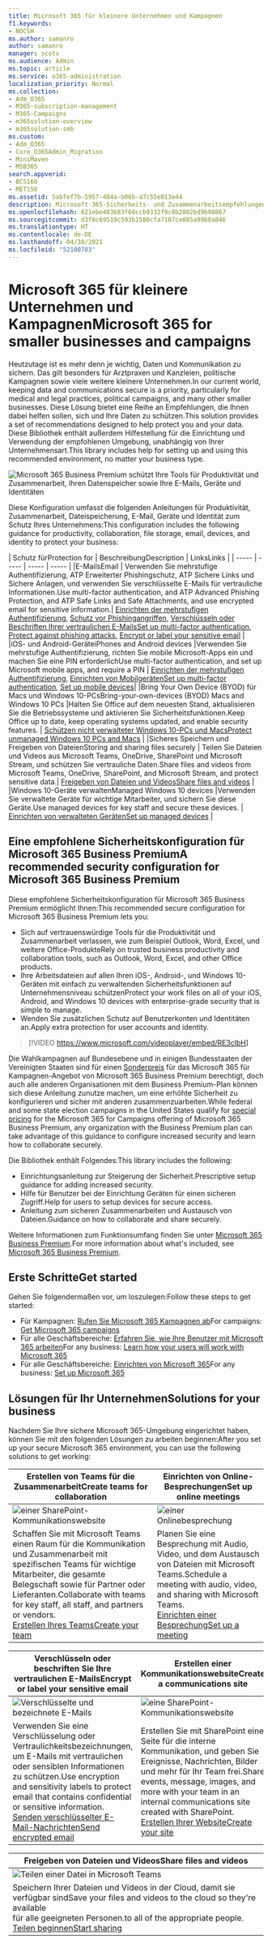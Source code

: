 ```yaml
---
title: Microsoft 365 für kleinere Unternehmen und Kampagnen
f1.keywords:
- NOCSH
ms.author: samanro
author: samanro
manager: scotv
ms.audience: Admin
ms.topic: article
ms.service: o365-administration
localization_priority: Normal
ms.collection:
- Adm_O365
- M365-subscription-management
- M365-Campaigns
- m365solution-overview
- m365solution-smb
ms.custom:
- Adm_O365
- Core_O365Admin_Migration
- MiniMaven
- MSB365
search.appverid:
- BCS160
- MET150
ms.assetid: 5abfef7b-5957-484a-b06b-a7c55e013e44
description: Microsoft 365-Sicherheits- und Zusammenarbeitsempfehlungen für kleinere Unternehmen, einschließlich kleinerer Firmen, Praxen und politischer Kampagnen.
ms.openlocfilehash: 621ebe483683f68ccb9332f9c8b2802bd9b98867
ms.sourcegitcommit: d3f8c69519c593b1580cfa7187ce085a99b8a846
ms.translationtype: HT
ms.contentlocale: de-DE
ms.lasthandoff: 04/30/2021
ms.locfileid: "52100783"
---
```

<a name="microsoft-365-for-smaller-businesses-and-campaigns"></a><span data-ttu-id="9e131-103">Microsoft 365 für kleinere Unternehmen und Kampagnen</span><span class="sxs-lookup"><span data-stu-id="9e131-103">Microsoft 365 for smaller businesses and campaigns</span></span>
===========================

<span data-ttu-id="9e131-104">Heutzutage ist es mehr denn je wichtig, Daten und Kommunikation zu sichern. Das gilt besonders für Arztpraxen und Kanzleien, politische Kampagnen sowie viele weitere kleinere Unternehmen.</span><span class="sxs-lookup"><span data-stu-id="9e131-104">In our current world, keeping data and communications secure is a priority, particularly for medical and legal practices, political campaigns, and many other smaller businesses.</span></span> <span data-ttu-id="9e131-105">Diese Lösung bietet eine Reihe an Empfehlungen, die Ihnen dabei helfen sollen, sich und Ihre Daten zu schützen.</span><span class="sxs-lookup"><span data-stu-id="9e131-105">This solution provides a set of recommendations designed to help protect you and your data.</span></span> <span data-ttu-id="9e131-106">Diese Bibliothek enthält außerdem Hilfestellung für die Einrichtung und Verwendung der empfohlenen Umgebung, unabhängig von Ihrer Unternehmensart.</span><span class="sxs-lookup"><span data-stu-id="9e131-106">This library includes help for setting up and using this recommended environment, no matter your business type.</span></span>


![Microsoft 365 Business Premium schützt Ihre Tools für Produktivität und Zusammenarbeit, Ihren Datenspeicher sowie Ihre E-Mails, Geräte und Identitäten](../media/M365-WhatIsIt-SecurityFocus.png)

<span data-ttu-id="9e131-108">Diese Konfiguration umfasst die folgenden Anleitungen für Produktivität, Zusammenarbeit, Dateispeicherung, E-Mail, Geräte und Identität zum Schutz Ihres Unternehmens:</span><span class="sxs-lookup"><span data-stu-id="9e131-108">This configuration includes the following guidance for productivity, collaboration, file storage, email, devices, and identity to protect your business:</span></span>

| <span data-ttu-id="9e131-109">Schutz für</span><span class="sxs-lookup"><span data-stu-id="9e131-109">Protection for</span></span> | <span data-ttu-id="9e131-110">Beschreibung</span><span class="sxs-lookup"><span data-stu-id="9e131-110">Description</span></span> | <span data-ttu-id="9e131-111">Links</span><span class="sxs-lookup"><span data-stu-id="9e131-111">Links</span></span> |
| ----- | ----- | ----- | ----- |
|<span data-ttu-id="9e131-112">E-Mails</span><span class="sxs-lookup"><span data-stu-id="9e131-112">Email</span></span> | <span data-ttu-id="9e131-113">Verwenden Sie mehrstufige Authentifizierung, ATP Erweiterter Phishingschutz, ATP Sichere Links und Sichere Anlagen, und verwenden Sie verschlüsselte E-Mails für vertrauliche Informationen.</span><span class="sxs-lookup"><span data-stu-id="9e131-113">Use multi-factor authentication, and ATP Advanced Phishing Protection, and ATP Safe Links and Safe Attachments, and use encrypted email for sensitive information.</span></span>| <span data-ttu-id="9e131-114">[Einrichten der mehrstufigen Authentifizierung](m365-campaigns-multifactor-authenication.md), [Schutz vor Phishingangriffen](m365-campaigns-phishing-and-attacks.md), [Verschlüsseln oder Beschriften Ihrer vertraulichen E-Mails](send-encrypted-email.md)</span><span class="sxs-lookup"><span data-stu-id="9e131-114">[Set up multi-factor authentication](m365-campaigns-multifactor-authenication.md), [Protect against phishing attacks](m365-campaigns-phishing-and-attacks.md), [Encrypt or label your sensitive email](send-encrypted-email.md)</span></span> |
|<span data-ttu-id="9e131-115">iOS- und Android-Geräte</span><span class="sxs-lookup"><span data-stu-id="9e131-115">iPhones and Android devices</span></span> |<span data-ttu-id="9e131-116">Verwenden Sie mehrstufige Authentifizierung, richten Sie mobile Microsoft-Apps ein und machen Sie eine PIN erforderlich</span><span class="sxs-lookup"><span data-stu-id="9e131-116">Use multi-factor authentication, and set up Microsoft mobile apps, and require a PIN</span></span> | <span data-ttu-id="9e131-117">[Einrichten der mehrstufigen Authentifizierung](m365-campaigns-multifactor-authenication.md), [Einrichten von Mobilgeräten](../business/set-up-mobile-devices.md?toc=/microsoft-365/campaigns/toc.json)</span><span class="sxs-lookup"><span data-stu-id="9e131-117">[Set up multi-factor authentication](m365-campaigns-multifactor-authenication.md), [Set up mobile devices](../business/set-up-mobile-devices.md?toc=/microsoft-365/campaigns/toc.json)</span></span>|
|<span data-ttu-id="9e131-118">Bring Your Own Device (BYOD) für Macs und Windows 10-PCs</span><span class="sxs-lookup"><span data-stu-id="9e131-118">Bring-your-own-devices (BYOD) Macs and Windows 10 PCs</span></span> |<span data-ttu-id="9e131-119">Halten Sie Office auf dem neuesten Stand, aktualisieren Sie die Betriebssysteme und aktivieren Sie Sicherheitsfunktionen.</span><span class="sxs-lookup"><span data-stu-id="9e131-119">Keep Office up to date, keep operating systems updated, and enable security features.</span></span> | [<span data-ttu-id="9e131-120">Schützen nicht verwalteter Windows 10-PCs und Macs</span><span class="sxs-lookup"><span data-stu-id="9e131-120">Protect unmanaged Windows 10 PCs and Macs</span></span>](m365-campaigns-protect-pcs-macs.md) |
|<span data-ttu-id="9e131-121">Sicheres Speichern und Freigeben von Dateien</span><span class="sxs-lookup"><span data-stu-id="9e131-121">Storing and sharing files securely</span></span> | <span data-ttu-id="9e131-122">Teilen Sie Dateien und Videos aus Microsoft Teams, OneDrive, SharePoint und Microsoft Stream, und schützen Sie vertrauliche Daten.</span><span class="sxs-lookup"><span data-stu-id="9e131-122">Share files and videos from Microsoft Teams, OneDrive, SharePoint, and Microsoft Stream, and protect sensitive data.</span></span>| [<span data-ttu-id="9e131-123">Freigeben von Dateien und Videos</span><span class="sxs-lookup"><span data-stu-id="9e131-123">Share files and videos</span></span>](share-files-and-videos.md) |
|<span data-ttu-id="9e131-124">Windows 10-Geräte verwalten</span><span class="sxs-lookup"><span data-stu-id="9e131-124">Managed Windows 10 devices</span></span> |<span data-ttu-id="9e131-125">Verwenden Sie verwaltete Geräte für wichtige Mitarbeiter, und sichern Sie diese Geräte.</span><span class="sxs-lookup"><span data-stu-id="9e131-125">Use managed devices for key staff and secure these devices.</span></span> | [<span data-ttu-id="9e131-126">Einrichten von verwalteten Geräten</span><span class="sxs-lookup"><span data-stu-id="9e131-126">Set up managed devices</span></span>](../business/set-up-windows-devices.md?toc=/microsoft-365/campaigns/toc.json) |

<a name="a-recommended-security-configuration-for-microsoft-365-business-premium"></a><span data-ttu-id="9e131-127">Eine empfohlene Sicherheitskonfiguration für Microsoft 365 Business Premium</span><span class="sxs-lookup"><span data-stu-id="9e131-127">A recommended security configuration for Microsoft 365 Business Premium</span></span>
------------------------------------

<span data-ttu-id="9e131-128">Diese empfohlene Sicherheitskonfiguration für Microsoft 365 Business Premium ermöglicht Ihnen:</span><span class="sxs-lookup"><span data-stu-id="9e131-128">This recommended secure configuration for Microsoft 365 Business Premium lets you:</span></span>

- <span data-ttu-id="9e131-129">Sich auf vertrauenswürdige Tools für die Produktivität und Zusammenarbeit verlassen, wie zum Beispiel Outlook, Word, Excel, und weitere Office-Produkte</span><span class="sxs-lookup"><span data-stu-id="9e131-129">Rely on trusted business productivity and collaboration tools, such as Outlook, Word, Excel, and other Office products.</span></span>
- <span data-ttu-id="9e131-130">Ihre Arbeitsdateien auf allen Ihren iOS-, Android-, und Windows 10-Geräten mit einfach zu verwaltenden Sicherheitsfunktionen auf Unternehmensniveau schützen</span><span class="sxs-lookup"><span data-stu-id="9e131-130">Protect your work files on all of your iOS, Android, and Windows 10 devices with enterprise-grade security that is simple to manage.</span></span>
- <span data-ttu-id="9e131-131">Wenden Sie zusätzlichen Schutz auf Benutzerkonten und Identitäten an.</span><span class="sxs-lookup"><span data-stu-id="9e131-131">Apply extra protection for user accounts and identity.</span></span>

> [!VIDEO https://www.microsoft.com/videoplayer/embed/RE3clbH]

<span data-ttu-id="9e131-132">Die Wahlkampagnen auf Bundesebene und in einigen Bundesstaaten der Vereinigten Staaten sind für einen [Sonderpreis](get-microsoft-365-campaigns.md) für das Microsoft 365 für Kampagnen-Angebot von Microsoft 365 Business Premium berechtigt, doch auch alle anderen Organisationen mit dem Business Premium-Plan können sich diese Anleitung zunutze machen, um eine erhöhte Sicherheit zu konfigurieren und sicher mit anderen zusammenzuarbeiten.</span><span class="sxs-lookup"><span data-stu-id="9e131-132">While federal and some state election campaigns in the United States qualify for [special pricing](get-microsoft-365-campaigns.md) for the Microsoft 365 for Campaigns offering of Microsoft 365 Business Premium, any organization with the Business Premium plan can take advantage of this guidance to configure increased security and learn how to collaborate securely.</span></span>

<span data-ttu-id="9e131-133">Die Bibliothek enthält Folgendes:</span><span class="sxs-lookup"><span data-stu-id="9e131-133">This library includes the following:</span></span>

- <span data-ttu-id="9e131-134">Einrichtungsanleitung zur Steigerung der Sicherheit.</span><span class="sxs-lookup"><span data-stu-id="9e131-134">Prescriptive setup guidance for adding increased security.</span></span>
- <span data-ttu-id="9e131-135">Hilfe für Benutzer bei der Einrichtung Geräten für einen sicheren Zugriff.</span><span class="sxs-lookup"><span data-stu-id="9e131-135">Help for users to setup devices for secure access.</span></span>
- <span data-ttu-id="9e131-136">Anleitung zum sicheren Zusammenarbeiten und Austausch von Dateien.</span><span class="sxs-lookup"><span data-stu-id="9e131-136">Guidance on how to collaborate and share securely.</span></span>

<span data-ttu-id="9e131-137">Weitere Informationen zum Funktionsumfang finden Sie unter [Microsoft 365 Business Premium](https://www.microsoft.com/microsoft-365/business).</span><span class="sxs-lookup"><span data-stu-id="9e131-137">For more information about what's included, see [Microsoft 365 Business Premium](https://www.microsoft.com/microsoft-365/business).</span></span>

<a name="get-started"></a><span data-ttu-id="9e131-138">Erste Schritte</span><span class="sxs-lookup"><span data-stu-id="9e131-138">Get started</span></span>
--------------------------

<span data-ttu-id="9e131-139">Gehen Sie folgendermaßen vor, um loszulegen:</span><span class="sxs-lookup"><span data-stu-id="9e131-139">Follow these steps to get started:</span></span>

- <span data-ttu-id="9e131-140">Für Kampagnen: [Rufen Sie Microsoft 365 Kampagnen ab](get-microsoft-365-campaigns.md)</span><span class="sxs-lookup"><span data-stu-id="9e131-140">For campaigns: [Get Microsoft 365 campaigns](get-microsoft-365-campaigns.md)</span></span>
- <span data-ttu-id="9e131-141">Für alle Geschäftsbereiche: [Erfahren Sie, wie Ihre Benutzer mit Microsoft 365 arbeiten](m365-campaigns-users.md)</span><span class="sxs-lookup"><span data-stu-id="9e131-141">For any business: [Learn how your users will work with Microsoft 365](m365-campaigns-users.md)</span></span>
- <span data-ttu-id="9e131-142">Für alle Geschäftsbereiche: [Einrichten von Microsoft 365](microsoft-365-campaigns-setup-overview.md)</span><span class="sxs-lookup"><span data-stu-id="9e131-142">For any business: [Set up Microsoft 365](microsoft-365-campaigns-setup-overview.md)</span></span>

<a name="solutions-for-your-business"></a><span data-ttu-id="9e131-143">Lösungen für Ihr Unternehmen</span><span class="sxs-lookup"><span data-stu-id="9e131-143">Solutions for your business</span></span>
--------------------------

<span data-ttu-id="9e131-144">Nachdem Sie Ihre sichere Microsoft 365-Umgebung eingerichtet haben, können Sie mit den folgenden Lösungen zu arbeiten beginnen:</span><span class="sxs-lookup"><span data-stu-id="9e131-144">After you set up your secure Microsoft 365 environment, you can use the following solutions to get working:</span></span>

| <span data-ttu-id="9e131-145">Erstellen von Teams für die Zusammenarbeit</span><span class="sxs-lookup"><span data-stu-id="9e131-145">Create teams for collaboration</span></span> | <span data-ttu-id="9e131-146">Einrichten von Online-Besprechungen</span><span class="sxs-lookup"><span data-stu-id="9e131-146">Set up online meetings</span></span> |
| ------------- | ------------- |
| ![einer SharePoint-Kommunikationswebsite](../media/sm-m365-democracy-teams-collab.png) | ![einer Onlinebesprechung](../media/m365-democracy-teams-meetings.png) |
| <span data-ttu-id="9e131-149">Schaffen Sie mit Microsoft Teams einen Raum für die Kommunikation und Zusammenarbeit mit spezifischen Teams für wichtige Mitarbeiter, die gesamte Belegschaft sowie für Partner oder Lieferanten.</span><span class="sxs-lookup"><span data-stu-id="9e131-149">Collaborate with teams for key staff, all staff, and partners or vendors.</span></span><br>[<span data-ttu-id="9e131-150">Erstellen Ihres Teams</span><span class="sxs-lookup"><span data-stu-id="9e131-150">Create your team</span></span>](create-teams-for-collaboration.md) | <span data-ttu-id="9e131-151">Planen Sie eine Besprechung mit Audio, Video, und dem Austausch von Dateien mit Microsoft Teams.</span><span class="sxs-lookup"><span data-stu-id="9e131-151">Schedule a meeting with audio, video, and sharing with Microsoft Teams.</span></span><br>[<span data-ttu-id="9e131-152">Einrichten einer Besprechung</span><span class="sxs-lookup"><span data-stu-id="9e131-152">Set up a meeting</span></span>](set-up-meetings.md) |

| <span data-ttu-id="9e131-153">Verschlüsseln oder beschriften Sie Ihre vertraulichen E-Mails</span><span class="sxs-lookup"><span data-stu-id="9e131-153">Encrypt or label your sensitive email</span></span> | <span data-ttu-id="9e131-154">Erstellen einer Kommunikationswebsite</span><span class="sxs-lookup"><span data-stu-id="9e131-154">Create a communications site</span></span> |
| ------------- | ------------- |
| ![Verschlüsselte und bezeichnete E-Mails](../media/sm-m365-campaign-email-encrypt.png) | ![eine SharePoint-Kommunikationswebsite](../media/sm-m365-democracy-comms-site.png) |
| <span data-ttu-id="9e131-157">Verwenden Sie eine Verschlüsselung oder Vertraulichkeitsbezeichnungen, um E-Mails mit vertraulichen oder sensiblen Informationen zu schützen.</span><span class="sxs-lookup"><span data-stu-id="9e131-157">Use encryption and sensitivity labels to protect email that contains confidential or sensitive information.</span></span><br>[<span data-ttu-id="9e131-158">Senden verschlüsselter E-Mail-Nachrichten</span><span class="sxs-lookup"><span data-stu-id="9e131-158">Send encrypted email</span></span>](send-encrypted-email.md) | <span data-ttu-id="9e131-159">Erstellen Sie mit SharePoint eine Seite für die interne Kommunikation, und geben Sie Ereignisse, Nachrichten, Bilder und mehr für Ihr Team frei.</span><span class="sxs-lookup"><span data-stu-id="9e131-159">Share events, message, images, and more with your team in an internal communications site created with SharePoint.</span></span><br>[<span data-ttu-id="9e131-160">Erstellen Ihrer Website</span><span class="sxs-lookup"><span data-stu-id="9e131-160">Create your site</span></span>](create-communications-site.md) |

| <span data-ttu-id="9e131-161">Freigeben von Dateien und Videos</span><span class="sxs-lookup"><span data-stu-id="9e131-161">Share files and videos</span></span> |
| ------------- |
| ![Teilen einer Datei in Microsoft Teams](../media/m365-democracy-teams-sharefiles.png) |
| <span data-ttu-id="9e131-163">Speichern Ihrer Dateien und Videos in der Cloud, damit sie verfügbar sind</span><span class="sxs-lookup"><span data-stu-id="9e131-163">Save your files and videos to the cloud so they're available</span></span> <br><span data-ttu-id="9e131-164">für alle geeigneten Personen.</span><span class="sxs-lookup"><span data-stu-id="9e131-164">to all of the appropriate people.</span></span><br>[<span data-ttu-id="9e131-165">Teilen beginnen</span><span class="sxs-lookup"><span data-stu-id="9e131-165">Start sharing</span></span>](share-files-and-videos.md) |
